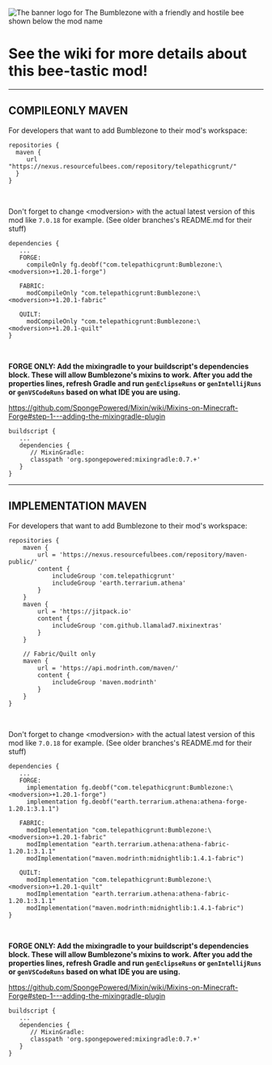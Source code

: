 ![The banner logo for The Bumblezone with a friendly and hostile bee shown below the mod name](https://github.com/TelepathicGrunt/Bumblezone/assets/40846040/968c8470-6ff7-4b11-8f45-da255d1de7ca)

# See the wiki for more details about this bee-tastic mod!

***

## COMPILEONLY MAVEN

For developers that want to add Bumblezone to their mod's workspace:

```
repositories {
  maven {
     url "https://nexus.resourcefulbees.com/repository/telepathicgrunt/"
  }
}
```

&nbsp;

Don't forget to change \<modversion> with the actual latest version of this mod like `7.0.18` for example. (See older branches's README.md for their stuff)

```
dependencies {
   ...
   FORGE: 
     compileOnly fg.deobf("com.telepathicgrunt:Bumblezone:\<modversion>+1.20.1-forge")
     
   FABRIC: 
     modCompileOnly "com.telepathicgrunt:Bumblezone:\<modversion>+1.20.1-fabric"
     
   QUILT: 
     modCompileOnly "com.telepathicgrunt:Bumblezone:\<modversion>+1.20.1-quilt"
}
```

&nbsp;

**FORGE ONLY: Add the mixingradle to your buildscript's dependencies block. These will allow Bumblezone's mixins to work. After you add the properties lines, refresh Gradle and run `genEclipseRuns` or `genIntellijRuns` or `genVSCodeRuns` based on what IDE you are using.**

https://github.com/SpongePowered/Mixin/wiki/Mixins-on-Minecraft-Forge#step-1---adding-the-mixingradle-plugin

```
buildscript {
   ...
   dependencies {
      // MixinGradle:
      classpath 'org.spongepowered:mixingradle:0.7.+'
   }
}
```

***

## IMPLEMENTATION MAVEN

For developers that want to add Bumblezone to their mod's workspace:

```
repositories {
    maven {
        url = 'https://nexus.resourcefulbees.com/repository/maven-public/'
        content {
            includeGroup 'com.telepathicgrunt'
            includeGroup 'earth.terrarium.athena'
        }
    }
    maven {
        url = 'https://jitpack.io'
        content {
            includeGroup 'com.github.llamalad7.mixinextras'
        }
    }
    
    // Fabric/Quilt only
    maven {
        url = 'https://api.modrinth.com/maven/'
        content {
            includeGroup 'maven.modrinth'
        }
    }
}
```

&nbsp;

Don't forget to change \<modversion> with the actual latest version of this mod like `7.0.18` for example. (See older branches's README.md for their stuff)

```
dependencies {
   ...
   FORGE: 
     implementation fg.deobf("com.telepathicgrunt:Bumblezone:\<modversion>+1.20.1-forge")
     implementation fg.deobf("earth.terrarium.athena:athena-forge-1.20.1:3.1.1")
     
   FABRIC: 
     modImplementation "com.telepathicgrunt:Bumblezone:\<modversion>+1.20.1-fabric"
     modImplementation "earth.terrarium.athena:athena-fabric-1.20.1:3.1.1"
     modImplementation("maven.modrinth:midnightlib:1.4.1-fabric")
   
   QUILT: 
     modImplementation "com.telepathicgrunt:Bumblezone:\<modversion>+1.20.1-quilt"
     modImplementation "earth.terrarium.athena:athena-fabric-1.20.1:3.1.1"
     modImplementation("maven.modrinth:midnightlib:1.4.1-fabric")
}
```

&nbsp;

**FORGE ONLY: Add the mixingradle to your buildscript's dependencies block. These will allow Bumblezone's mixins to work. After you add the properties lines, refresh Gradle and run `genEclipseRuns` or `genIntellijRuns` or `genVSCodeRuns` based on what IDE you are using.**

https://github.com/SpongePowered/Mixin/wiki/Mixins-on-Minecraft-Forge#step-1---adding-the-mixingradle-plugin

```
buildscript {
   ...
   dependencies {
      // MixinGradle:
      classpath 'org.spongepowered:mixingradle:0.7.+'
   }
}
```
